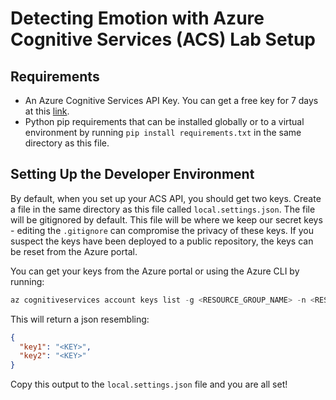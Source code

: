 # Detecting Emotion with Azure Cognitive Services (ACS) Lab Setup

## Requirements

- An Azure Cognitive Services API Key. You can get a free key for 7 days at this [link](https://azure.microsoft.com/en-us/try/cognitive-services/?api=face-api).
- Python pip requirements that can be installed globally or to a virtual environment by running `pip install requirements.txt` in the same directory as this file.

## Setting Up the Developer Environment

By default, when you set up your ACS API, you should get two keys. Create a file in the same directory as this file called `local.settings.json`. The file will be gitignored by default. This file will be where we keep our secret keys - editing the `.gitignore` can compromise the privacy of these keys. If you suspect the keys have been deployed to a public repository, the keys can be reset from the Azure portal.

You can get your keys from the Azure portal or using the Azure CLI by running: 

``` powershell
az cognitiveservices account keys list -g <RESOURCE_GROUP_NAME> -n <RESOURCE_NAME>
```

This will return a json resembling: 

``` json
{
  "key1": "<KEY>",
  "key2": "<KEY>"
}
```

Copy this output to the `local.settings.json` file and you are all set!